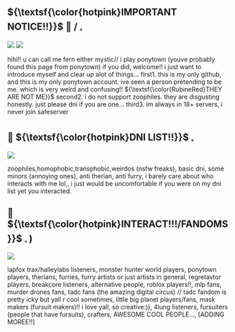 ## ${\textsf{\color{hotpink}IMPORTANT NOTICE!!}}$ 🌈 /  𓈒

<img src="https://64.media.tumblr.com/3e6cfebc3058d8fa96f364fca5a1ff77/83f1982e22e1420f-56/s500x750/e47b8c344349605b8abe9a37b3ca958ec2605666.gifv">

<img src="https://64.media.tumblr.com/e980747ceb4a6685e51414e817f55645/d1b13d10a3b57c68-12/s400x600/e3d43d9e77997ded36dcc3c4ca368d50888a8b90.gifv">

hihi!! u can call me fern either mystic// i play ponytown (youve probably found this page from ponytown) if you did, welcome!! i just want to introduce myself and clear up alot of things...
first1. this is my only github, and this is my only ponytown account. ive seen a person pretending to be me. which is very weird and confusing!! ${\textsf{\color{RubineRed}THEY ARE NOT ME}}$
second2. i do not support zoophiles. they are disgusting honestly. just please dni if you are one...
third3. im always in 18+ servers, i never join safeserver

##  🌈  ${\textsf{\color{hotpink}DNI LIST!!}}$  𓈒

<img src="https://64.media.tumblr.com/c678a449efadbc444dbd8726ae9e99fc/008259af8f9c76ed-e5/s2048x3072/b03323059ab675876799120b38ff4c4245248562.pnj">

zoophiles,homophobic,transphobic,weirdos (nsfw freaks), basic dni, some minors (annoying ones), anti therian, anti furry, i barely care about who interacts with me lol,, i just would be uncomfortable if you were on my dni list yet you interacted.

##  🌈 ${\textsf{\color{hotpink}INTERACT!!!/FANDOMS}}$  𓈒  )

<img src="https://64.media.tumblr.com/c678a449efadbc444dbd8726ae9e99fc/008259af8f9c76ed-e5/s2048x3072/b03323059ab675876799120b38ff4c4245248562.pnj">

lapfox trax/halleylabs listeners, monster hunter world players, ponytown players, therians, furries, furry artists or just artists in general, regretavtor players, breakcore listeners, alternative people, roblox players!!, mlp fans, murder drones fans, tadc fans (the amazing digital circus) // tadc fandom is pretty icky but yall r cool sometimes, little big planet players/fans, mask makers (fursuit makers)!! i love yall, so creative:)), 4lung listeners, fursuiters (people that have fursuits), crafters, AWESOME COOL PEOPLE...,  [ADDING MOREE!!]
